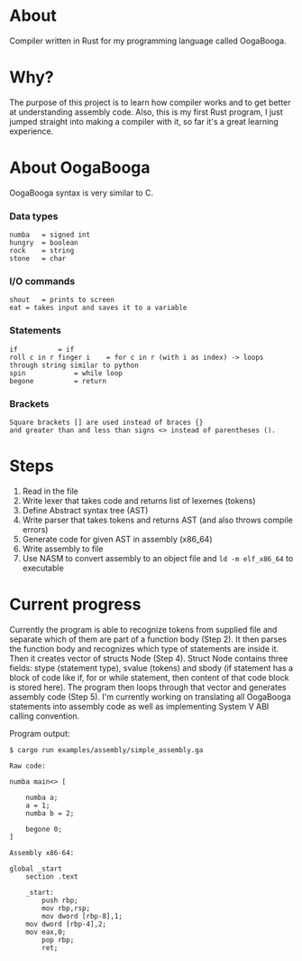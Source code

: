 # About

Compiler written in Rust for my programming language called OogaBooga.

# Why?

The purpose of this project is to learn how compiler works and to get better at understanding assembly code. Also, this is my first Rust program, I just jumped straight into making a compiler with it, so far it's a great learning experience.

# About OogaBooga

OogaBooga syntax is very similar to C.

### Data types
```
numba 	= signed int
hungry 	= boolean
rock 	= string
stone 	= char
```
### I/O commands
```
shout	= prints to screen
eat	= takes input and saves it to a variable
```
### Statements
```
if			= if
roll c in r finger i	= for c in r (with i as index) -> loops through string similar to python
spin			= while loop
begone			= return
```
### Brackets
```
Square brackets [] are used instead of braces {}
and greater than and less than signs <> instead of parentheses ().
```

# Steps

1. Read in the file
2. Write lexer that takes code and returns list of lexemes (tokens)
3. Define Abstract syntax tree (AST)
4. Write parser that takes tokens and returns AST (and also throws compile errors)
5. Generate code for given AST in assembly (x86_64)
6. Write assembly to file
7. Use NASM to convert assembly to an object file and `ld -m elf_x86_64` to executable

# Current progress

Currently the program is able to recognize tokens from supplied file and separate which of them are part of a function body (Step 2). It then parses the function body and recognizes which type of statements are inside it. 
Then it creates vector of structs Node (Step 4). Struct Node contains three fields: stype (statement type), svalue (tokens) and sbody (if statement has a block of code like if, for or while statement, then content of that code block is stored here). 
The program then loops through that vector and generates assembly code (Step 5). I'm currently working on translating all OogaBooga statements into assembly code as well as implementing System V ABI calling convention.

Program output:

```
$ cargo run examples/assembly/simple_assembly.ga

Raw code:

numba main<> [

	numba a;
	a = 1;
	numba b = 2;

	begone 0;
]

Assembly x86-64:

global _start
    section .text

    _start:
        push rbp;
        mov rbp,rsp;
    	mov dword [rbp-8],1;
	mov dword [rbp-4],2;
	mov eax,0;
        pop rbp;
        ret;
```
